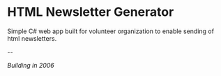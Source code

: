 # HTML Newsletter Generator

Simple C# web app built for volunteer organization to enable sending of html newsletters.

--

_Building in 2006_
